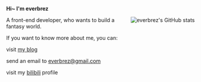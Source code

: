 **Hi~ I'm everbrez**

<p>
<img align ="right" src="https://camo.githubusercontent.com/0f9b9f36ad42b1201e099b2d3615c770196e4a3f02c8d5f9a96e87ce5c351407/68747470733a2f2f6769746875622d726561646d652d73746174732e76657263656c2e6170702f6170693f757365726e616d653d657665726272657a26636f756e745f707269766174653d747275652673686f775f69636f6e733d74727565267468656d653d64726163756c61" alt="everbrez's GitHub stats" data-canonical-src="https://github-readme-stats.vercel.app/api?username=everbrez&amp;count_private=true&amp;show_icons=true&amp;theme=dracula" style="max-width:100%;">
</p>

A front-end developer, who wants to build a fantasy world.

If you want to know more about me, you can:

visit [my blog](https://everbrez.github.io/)

send an email to [everbrez@gmail.com](mailto:everbrez@gmail.com)

visit my [bilibili](https://space.bilibili.com/32399192) profile

<!-- ![everbrez's GitHub stats](https://github-readme-stats.vercel.app/api?username=everbrez&count_private=true&show_icons=true&theme=dracula) -->
